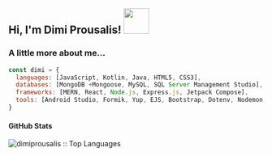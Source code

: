 <h2> Hi, I'm Dimi Prousalis! <img src="https://media.giphy.com/media/mGcNjsfWAjY5AEZNw6/giphy.gif" width="50"></h2>

### A little more about me...  

```javascript
const dimi = {
  languages: [JavaScript, Kotlin, Java, HTML5, CSS3],
  databases: [MongoDB +Mongoose, MySQL, SQL Server Management Studio],
  frameworks: [MERN, React, Node.js, Express.js, Jetpack Compose],
  tools: [Android Studio, Formik, Yup, EJS, Bootstrap, Dotenv, Nodemon, CORS, Bcrypt, Git, GitHub, Passport.js, JSON Web Tokens, Material UI],
}
```

<h4 align="left">GitHub Stats</h4>
<p align="left"><img src="https://github-readme-stats.vercel.app/api/top-langs/?username=dimiprousalis&langs_count=10&theme=tokyonight&layout=compact" alt="dimiprousalis :: Top Languages" /></p>
